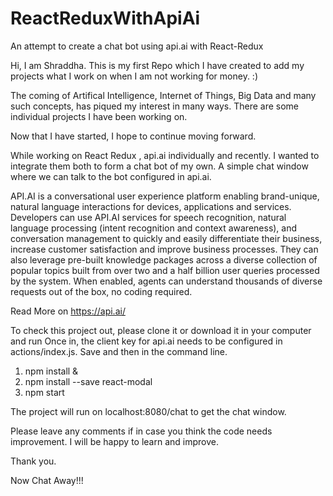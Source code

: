 # ReactReduxWithApiAi
An attempt to create a chat bot using api.ai with React-Redux

Hi, I am Shraddha. This is my first Repo which I have created to add my projects what I work on when I am not working for money. :)

The coming of Artifical Intelligence, Internet of Things, Big Data and many such concepts, has piqued my interest in many ways. There are some individual projects I have been working on.

Now that I have started, I hope to continue moving forward.

While working on React Redux , api.ai individually and recently. I wanted to integrate them both to form a chat bot of my own. A simple chat window where we can talk to the bot configured in api.ai.

API.AI is a conversational user experience platform enabling brand-unique, natural language interactions for devices, applications and services. Developers can use API.AI services for speech recognition, natural language processing (intent recognition and context awareness), and conversation management to quickly and easily differentiate their business, increase customer satisfaction and improve business processes. They can also leverage pre-built knowledge packages across a diverse collection of popular topics built from over two and a half billion user queries processed by the system. When enabled, agents can understand thousands of diverse requests out of the box, no coding required.

Read More on https://api.ai/

To check this project out, please clone it or download it in your computer and run Once in, the client key for api.ai needs to be configured in actions/index.js. Save and then in the command line.

1. npm install & 
2. npm install --save react-modal
3. npm start

The project will run on localhost:8080/chat to get the chat window.

Please leave any comments if in case you think the code needs improvement. I will be happy to learn and improve.

Thank you.

Now Chat Away!!!
